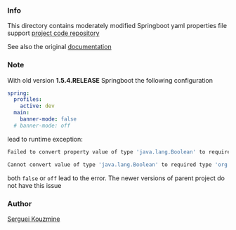 
### Info

This directory contains moderately modified Springboot yaml properties file support [project code repository](https://github.com/mkyong/spring-boot/tree/master/yaml-simple)

See also the original [documentation](https://mkyong.com/spring-boot/spring-boot-yaml-example/)

### Note

With old version __1.5.4.RELEASE__ Springboot  the following configuration 
```yaml
spring:
  profiles:
    active: dev
  main:
    banner-mode: false
  # banner-mode: off
```  
lead to runtime exception:
```sh
Failed to convert property value of type 'java.lang.Boolean' to required type 'org.springframework.boot.Banner$Mode' for property 'bannerMode'; nested exception is java.lang.IllegalStateException: 

Cannot convert value of type 'java.lang.Boolean' to required type 'org.springframework.boot.Banner$Mode' for property 'bannerMode': no matching editors or conversion strategy found
```
both `false` or `off`  lead to the error. The newer versions of  parent project do not have this issue


### Author

[Serguei Kouzmine](kouzmine_serguei@yahoo.com)

